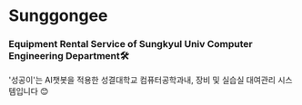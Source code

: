 # Sunggongee
### Equipment Rental Service of Sungkyul Univ Computer Engineering Department🛠
'성공이'는 AI챗봇을 적용한 성결대학교 컴퓨터공학과내, 장비 및 실습실 대여관리 시스템입니다 😊
